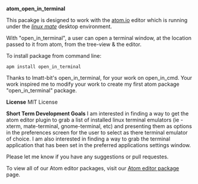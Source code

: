 **atom_open_in_terminal**

This pacakge is designed to work with the [atom.io](https://www.atom.io/) editor which is running under the *[linux mate](http://mate-desktop.org/)* desktop environment.

With "open_in_terminal", a user can open a terminal window, at the location passed to it from atom, from the tree-view & the editor.

To install package from command line:

    apm install open_in_terminal

Thanks to lmatt-bit's open_in_terminal, for your work on open_in_cmd. Your work inspired me to modify your work to create my first atom package "open_in_terminal" package.

**License**
MIT License

**Short Term Development Goals**
I am interested in finding a way to get the atom editor plugin to grab a list of installed linux terminal emulators (ie - xterm, mate-terminal, gnome-terminal, etc) and presenting them as options in the preferences screen for the user to select as there terminal emulator of choice. I am also interested in finding a way to grab the terminal application that has been set in the preferred applications settings window.

Please let me know if you have any suggestions or pull requestes.

To view all of our Atom editor packages, visit our [Atom editor package](http://www.sitelease.ca/atom-editor-plugins) page.
